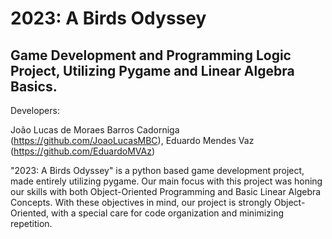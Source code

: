 # 2023: A Birds Odyssey
## Game Development and Programming Logic Project, Utilizing Pygame and Linear Algebra Basics.

Developers:

João Lucas de Moraes Barros Cadorniga (https://github.com/JoaoLucasMBC),
Eduardo Mendes Vaz (https://github.com/EduardoMVAz)

"2023: A Birds Odyssey" is a python based game development project, made entirely utilizing pygame. Our main focus with this project was honing our skills with both Object-Oriented Programming and Basic Linear Algebra Concepts. With these objectives in mind, our project is strongly Object-Oriented, with a special care for code organization and minimizing repetition.
